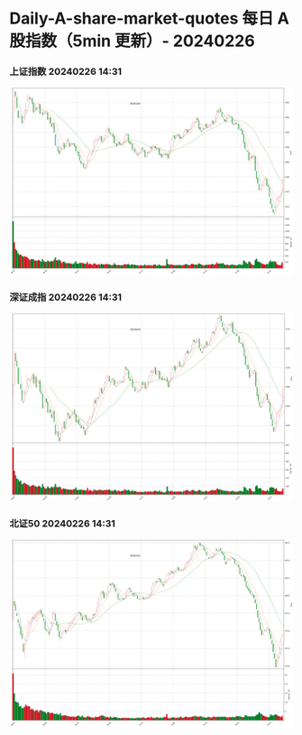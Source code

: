 
# Daily-A-share-market-quotes 每日 A 股指数（5min 更新）- 20240226

### 上证指数 20240226 14:31
![](./fig/2024/2/20240226-sh000001.png)

### 深证成指 20240226 14:31
![](./fig/2024/2/20240226-sz399001.png)

### 北证50 20240226 14:31
![](./fig/2024/2/20240226-bj899050.png)
